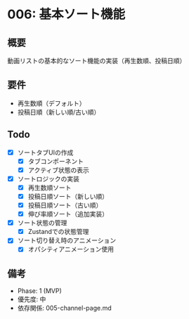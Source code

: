 # 006: 基本ソート機能

## 概要
動画リストの基本的なソート機能の実装（再生数順、投稿日順）

## 要件
- 再生数順（デフォルト）
- 投稿日順（新しい順/古い順）

## Todo
- [x] ソートタブUIの作成
  - [x] タブコンポーネント
  - [x] アクティブ状態の表示
- [x] ソートロジックの実装
  - [x] 再生数順ソート
  - [x] 投稿日順ソート（新しい順）
  - [x] 投稿日順ソート（古い順）
  - [x] 伸び率順ソート（追加実装）
- [x] ソート状態の管理
  - [x] Zustandでの状態管理
- [x] ソート切り替え時のアニメーション
  - [x] オパシティアニメーション使用

## 備考
- Phase: 1 (MVP)
- 優先度: 中
- 依存関係: 005-channel-page.md